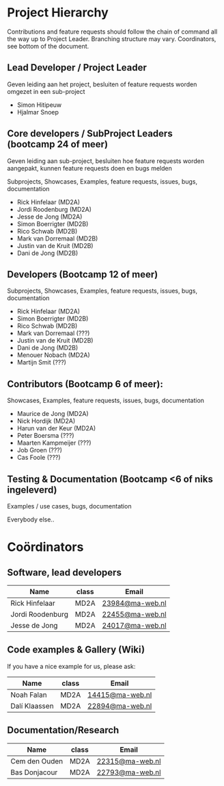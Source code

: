 # Project Hierarchy
Contributions and feature requests should follow the chain of command all the way up to Project Leader.
Branching structure may vary.
Coordinators, see bottom of the document.

## Lead Developer / Project Leader

Geven leiding aan het project, besluiten of feature requests worden omgezet in een sub-project

- Simon Hitipeuw
 - Hjalmar Snoep

## Core developers / SubProject Leaders (bootcamp 24 of meer)

Geven leiding aan sub-project, besluiten hoe feature requests worden aangepakt, kunnen feature requests doen en bugs melden

Subprojects, Showcases, Examples, feature requests, issues, bugs, documentation
  - Rick Hinfelaar (MD2A)
  - Jordi Roodenburg (MD2A)
  - Jesse de Jong (MD2A)
  - Simon Boerrigter (MD2B)
  - Rico Schwab (MD2B)
  - Mark van Dorremaal (MD2B)
  - Justin van de Kruit (MD2B)
  - Dani de Jong (MD2B)

## Developers (Bootcamp 12 of meer)

Subprojects, Showcases, Examples, feature requests, issues, bugs, documentation
  - Rick Hinfelaar (MD2A)
  - Simon Boerrigter (MD2B)
  - Rico Schwab (MD2B)
  - Mark van Dorremaal (???)
  - Justin van de Kruit (MD2B)
  - Dani de Jong (MD2B)
  - Menouer Nobach (MD2A)
  - Martijn Smit (???)

## Contributors (Bootcamp 6 of meer):  

Showcases, Examples, feature requests, issues, bugs, documentation
  - Maurice de Jong (MD2A)
  - Nick Hordijk (MD2A)
  - Harun van der Keur (MD2A)
  - Peter Boersma (???)
  - Maarten Kampmeijer (???)
  - Job Groen (???)
  - Cas Foole (???)

## Testing & Documentation (Bootcamp <6 of niks ingeleverd)
Examples / use cases, bugs, documentation
  
  Everybody else..
  
# Coördinators

## Software, lead developers
Name | class | Email
----|---|---
Rick Hinfelaar   | MD2A | 23984@ma-web.nl
Jordi Roodenburg | MD2A | 22455@ma-web.nl
Jesse de Jong    | MD2A | 24017@ma-web.nl

## Code examples & Gallery (Wiki)
If you have a nice example for us, please ask:

Name | class | Email
----|---|---
Noah Falan    | MD2A | 14415@ma-web.nl
Dalí Klaassen | MD2A | 22894@ma-web.nl


## Documentation/Research
Name | class | Email
----|---|---
Cem den Ouden | MD2A | 22315@ma-web.nl
Bas Donjacour | MD2A | 22793@ma-web.nl
